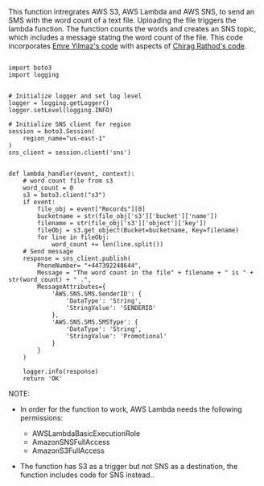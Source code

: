 This function intregrates AWS S3, AWS Lambda and AWS SNS, to send an SMS with the word count of a text file. Uploading the file triggers the lambda function. The function counts the words and creates an SNS topic, which includes a message stating the word count of the file. This code incorporates [Emre Yilmaz's code](https://blog.shikisoft.com/send-sms-with-sns-aws-lambda-python/) with aspects of [Chirag Rathod's code](https://github.com/srcecde/aws-tutorial-code/blob/master/lambda/lambda_read_file_s3_trigger.py).


~~~

import boto3
import logging


# Initialize logger and set log level
logger = logging.getLogger()
logger.setLevel(logging.INFO)

# Initialize SNS client for region
session = boto3.Session(
    region_name="us-east-1"
)
sns_client = session.client('sns')


def lambda_handler(event, context):
    # word count file from s3    
    word_count = 0
    s3 = boto3.client("s3")
    if event:
        file_obj = event["Records"][0]
        bucketname = str(file_obj['s3']['bucket']['name'])
        filename = str(file_obj['s3']['object']['key'])
        fileObj = s3.get_object(Bucket=bucketname, Key=filename)    
        for line in fileObj:
            word_count += len(line.split())
    # Send message
    response = sns_client.publish(
        PhoneNumber= "+447392248644",
        Message = "The word count in the file" + filename + " is " + str(word_count) + " .",
        MessageAttributes={
            'AWS.SNS.SMS.SenderID': {
                'DataType': 'String',
                'StringValue': 'SENDERID'
            },
            'AWS.SNS.SMS.SMSType': {
                'DataType': 'String',
                'StringValue': 'Promotional'
            }
        }
    )

    logger.info(response)
    return 'OK'

~~~

NOTE: 

- In order for the function to work, AWS Lambda needs the following permissions:

	- AWSLambdaBasicExecutionRole
	- AmazonSNSFullAccess
	- AmazonS3FullAccess

- The function has S3 as a trigger but not SNS as a destination, the function includes code for SNS instead..
